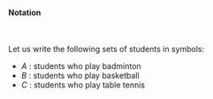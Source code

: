 #### Notation

<br>

Let us write the following sets of students in symbols:

- $A$ : students who play badminton
- $B$ : students who play basketball
- $C$ : students who play table tennis
